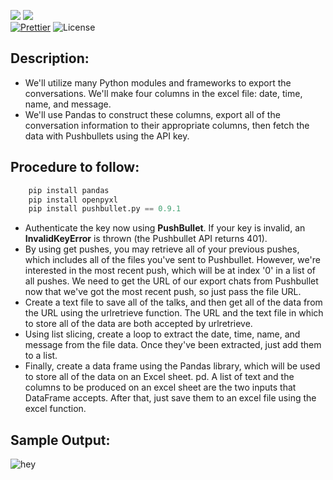 ![](http://ForTheBadge.com/images/badges/made-with-python.svg)
![](https://forthebadge.com/images/badges/built-by-developers.svg)</br>
[![Prettier](https://img.shields.io/badge/Code%20Style-Prettier-red.svg)](https://github.com/prettier/prettier)
![License](https://img.shields.io/badge/License-MIT-red.svg)</br>

## Description: 
- We'll utilize many Python modules and frameworks to export the conversations. We'll make four columns in the excel file: date, time, name, and message. 
- We'll use Pandas to construct these columns, export all of the conversation information to their appropriate columns, then fetch the data with Pushbullets using the API key.

## Procedure to follow: 
```python
    pip install pandas
    pip install openpyxl
    pip install pushbullet.py == 0.9.1
```
- Authenticate the key now using **PushBullet**. If your key is invalid, an **InvalidKeyError** is thrown (the Pushbullet API returns 401).
- By using get pushes, you may retrieve all of your previous pushes, which includes all of the files you've sent to Pushbullet. However, we're interested in the most recent push, which will be at index '0' in a list of all pushes. We need to get the URL of our export chats from Pushbullet now that we've got the most recent push, so just pass the file URL.
- Create a text file to save all of the talks, and then get all of the data from the URL using the urlretrieve function. The URL and the text file in which to store all of the data are both accepted by urlretrieve.
- Using list slicing, create a loop to extract the date, time, name, and message from the file data. Once they've been extracted, just add them to a list.
- Finally, create a data frame using the Pandas library, which will be used to store all of the data on an Excel sheet. pd. A list of text and the columns to be produced on an excel sheet are the two inputs that DataFrame accepts. After that, just save them to an excel file using the excel function.

## Sample Output: 

![hey](https://github.com/Iamtripathisatyam/Awesome_Python_Scripts/blob/main/AutomationScripts/WhatsApp_Backup_to_Excel/Images/Output.jpg)


